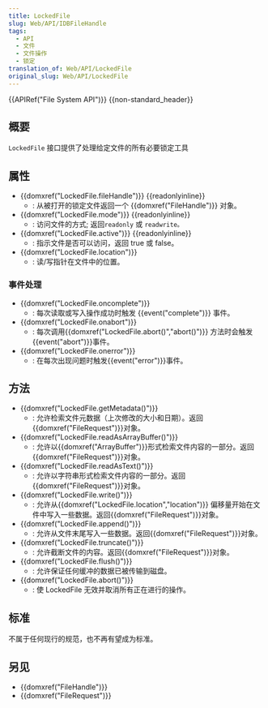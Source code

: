 ```yaml
---
title: LockedFile
slug: Web/API/IDBFileHandle
tags:
  - API
  - 文件
  - 文件操作
  - 锁定
translation_of: Web/API/LockedFile
original_slug: Web/API/LockedFile
---
```

{{APIRef("File System API")}} {{non-standard_header}}

## 概要

`LockedFile` 接口提供了处理给定文件的所有必要锁定工具

## 属性

- {{domxref("LockedFile.fileHandle")}} {{readonlyinline}}
  - : 从被打开的锁定文件返回一个 {{domxref("FileHandle")}} 对象。
- {{domxref("LockedFile.mode")}} {{readonlyinline}}
  - : 访问文件的方式; 返回`readonly` 或 `readwrite。`
- {{domxref("LockedFile.active")}} {{readonlyinline}}
  - : 指示文件是否可以访问，返回 true 或 false。
- {{domxref("LockedFile.location")}}
  - : 读/写指针在文件中的位置。

### 事件处理

- {{domxref("LockedFile.oncomplete")}}
  - : 每次读取或写入操作成功时触发 {{event("complete")}} 事件。
- {{domxref("LockedFile.onabort")}}
  - : 每次调用{{domxref("LockedFile.abort()","abort()")}} 方法时会触发{{event("abort")}}事件。
- {{domxref("LockedFile.onerror")}}
  - : 在每次出现问题时触发{{event("error")}}事件。

## 方法

- {{domxref("LockedFile.getMetadata()")}}
  - : 允许检索文件元数据（上次修改的大小和日期）。返回{{domxref("FileRequest")}}对象。
- {{domxref("LockedFile.readAsArrayBuffer()")}}
  - : 允许以{{domxref("ArrayBuffer")}}形式检索文件内容的一部分。返回{{domxref("FileRequest")}}对象。
- {{domxref("LockedFile.readAsText()")}}
  - : 允许以字符串形式检索文件内容的一部分。返回{{domxref("FileRequest")}}对象。
- {{domxref("LockedFile.write()")}}
  - : 允许从{{domxref("LockedFile.location","location")}} 偏移量开始在文件中写入一些数据。返回{{domxref("FileRequest")}}对象。
- {{domxref("LockedFile.append()")}}
  - : 允许从文件末尾写入一些数据。返回{{domxref("FileRequest")}}对象。
- {{domxref("LockedFile.truncate()")}}
  - : 允许截断文件的内容。返回{{domxref("FileRequest")}}对象。
- {{domxref("LockedFile.flush()")}}
  - : 允许保证任何缓冲的数据已被传输到磁盘。
- {{domxref("LockedFile.abort()")}}
  - : 使 LockedFile 无效并取消所有正在进行的操作。

## 标准

不属于任何现行的规范，也不再有望成为标准。

## 另见

- {{domxref("FileHandle")}}
- {{domxref("FileRequest")}}
